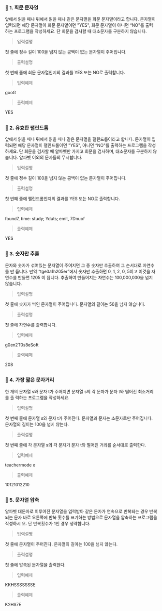### 🐯 1. 회문 문자열

앞에서 읽을 때나 뒤에서 읽을 때나 같은 문자열을 회문 문자열이라고 합니다.
문자열이 입력되면 해당 문자열이 회문 문자열이면 "YES", 회문 문자열이 아니면 “NO"를 출력 하는 프로그램을 작성하세요.
단 회문을 검사할 때 대소문자를 구분하지 않습니다.

> 입력설명

첫 줄에 정수 길이 100을 넘지 않는 공백이 없는 문자열이 주어집니다.

> 출력설명

첫 번째 줄에 회문 문자열인지의 결과를 YES 또는 NO로 출력합니다.

> 입력예제

gooG

> 출력예제

YES

##

### 🐯 2. 유효한 팰린드롬

앞에서 읽을 때나 뒤에서 읽을 때나 같은 문자열을 팰린드롬이라고 합니다.
문자열이 입력되면 해당 문자열이 팰린드롬이면 "YES", 아니면 “NO"를 출력하는 프로그램을 작성하세요.
단 회문을 검사할 때 알파벳만 가지고 회문을 검사하며, 대소문자를 구분하지 않습니다. 알파벳 이외의 문자들의 무시합니다.

> 입력설명

첫 줄에 정수 길이 100을 넘지 않는 공백이 없는 문자열이 주어집니다.

> 출력설명

첫 번째 줄에 팰린드롬인지의 결과를 YES 또는 NO로 출력합니다.

> 입력예제

found7, time: study; Yduts; emit, 7Dnuof

> 출력예제

YES

##

### 🐯 3. 숫자만 추출

문자와 숫자가 섞여있는 문자열이 주어지면 그 중 숫자만 추출하여 그 순서대로 자연수를 만 듭니다.
만약 “tge0a1h205er”에서 숫자만 추출하면 0, 1, 2, 0, 5이고 이것을 자연수를 만들면 1205 이 됩니다.
추출하여 만들어지는 자연수는 100,000,000을 넘지 않습니다.

> 입력설명

첫 줄에 숫자가 썩인 문자열이 주어집니다. 문자열의 길이는 50을 넘지 않습니다.

> 출력설명

첫 줄에 자연수를 출력합니다.

> 입력예제

g0en2T0s8eSoft

> 출력예제

208

##

### 🐯 4. 가장 짧은 문자거리

한 개의 문자열 s와 문자 t가 주어지면 문자열 s의 각 문자가 문자 t와 떨어진 최소거리를 출 력하는 프로그램을 작성하세요.

> 입력설명

첫 번째 줄에 문자열 s와 문자 t가 주어진다. 문자열과 문자는 소문자로만 주어집니다. 문자열의 길이는 100을 넘지 않는다.

> 출력설명

첫 번째 줄에 각 문자열 s의 각 문자가 문자 t와 떨어진 거리를 순서대로 출력한다.

> 입력예제

teachermode e

> 출력예제

10121012210

##

### 🐯 5. 문자열 압축

알파벳 대문자로 이루어진 문자열을 입력받아 같은 문자가 연속으로 반복되는 경우 반복되는 문자 바로 오른쪽에 반복 횟수를 표기하는 방법으로 문자열을 압축하는 프로그램을 작성하시 오. 단 반복횟수가 1인 경우 생략합니다.

> 입력설명

첫 줄에 문자열이 주어진다. 문자열의 길이는 100을 넘지 않는다.

> 출력설명

첫 줄에 압축된 문자열을 출력한다.

> 입력예제

KKHSSSSSSSE

> 출력예제

K2HS7E
